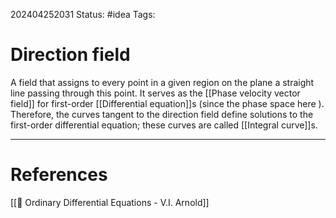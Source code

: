 202404252031
Status: #idea
Tags:

# Direction field

A field that assigns to every point in a given region on the plane a straight line passing through this point. It serves as the [[Phase velocity vector field]] for first-order [[Differential equation]]s (since the phase space here ). Therefore, the curves tangent to the direction field define solutions to the first-order differential equation; these curves are called [[Integral curve]]s.

___
# References
[[📕 Ordinary Differential Equations - V.I. Arnold]]